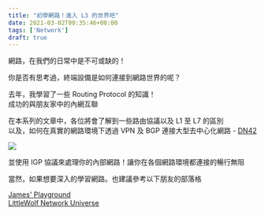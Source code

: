 ```yaml
---
title: "初學網路！進入 L3 的世界吧"
date: 2021-03-02T00:35:46+08:00
tags: ['Network']
draft: true
---
```


網路，在我們的日常中是不可或缺的！

你是否有思考過，終端設備是如何連接到網路世界的呢？  

去年，我學習了一些 Routing Protocol 的知識！  
成功的與朋友家中的內網互聯

在本系列的文章中，各位將會了解到一些路由協議以及 L1 至 L7 的區別  
以及，如何在真實的網路環境下透過 VPN 及 BGP 連接大型去中心化網路 - [DN42](https://dn42.dev/)

![](https://dn42.dev/dn42.png)

並使用 IGP 協議來處理你的內部網路！讓你在各個網路環境都連接的暢行無阻

當然，如果想要深入的學習網路。也建議參考以下朋友的部落格

[James' Playground](https://blog.swineson.me/)  
[LittleWolf Network Universe](https://littlewolf.moe/)
